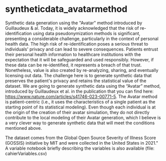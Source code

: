 # syntheticdata_avatarmethod
Synthetic data generation using the "Avatar" method introduced by Guillaudeux &amp; al.
Today, it is widely acknowledged that the risk of re-identification using data pseudonymization methods is significant, presenting a considerable challenge,
particularly in the context of personal health data. The high risk of re-identification poses a serious threat to individuals' privacy and can lead to severe consequences. 
Patients entrust their personal health information to healthcare institutions with the expectation that it will be safeguarded and used responsibly.
However, if these data can be re-identified, it represents a breach of that trust. 
Nonetheless, value is also created by re-analyzing, sharing, and eventually licensing out data. 
The challenge here is to generate synthetic data that preserves the patient's privacy and retains the statistical value of the dataset.
We are going to generate synthetic data using the “Avatar” method, introduced by Guillaudeux et al. in the publication that you can find here: https://www.nature.com/articles/s41746-023-00771-5. 
The Avatar method is patient-centric (i.e., it uses the characteristics of a single patient as the starting point of its statistical modeling). 
Even though each individual is at the origin of the creation of their avatar simulation, they do not directly contribute to the local modeling of their Avatar generation,
which I believe is a very clever way to generate synthetic data that will meet the conditions mentioned above.

The dataset comes from the Global Open Source Severity of Illness Score (GOSSIS) initiative by MIT and were collected in the United States in 2021."
A variable notebook briefly describing the variables is also available (file: cahierVariables.csv)

